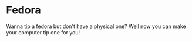 # Fedora
Wanna tip a fedora but don't have a physical one? Well now you can make your computer tip one for you!
